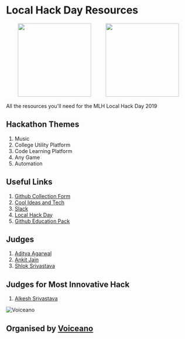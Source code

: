 # Local Hack Day Resources

<p align="center"><img src="https://raw.github.com/mlh-noida-2019/localhackday-resources/master/local_hack_day.svg?sanitize=true" width=200 height=200>&nbsp;&nbsp;&nbsp;&nbsp;&nbsp;&nbsp;&nbsp;&nbsp;&nbsp;&nbsp;<img src="https://raw.github.com/mlh-noida-2019/localhackday-resources/master/mlh.svg?sanitize=true" width=200 height=200></p>

All the resources you'll need for the MLH Local Hack Day 2019

## Hackathon Themes
1. Music
1. College Utility Platform
1. Code Learning Platform
1. Any Game
1. Automation


## Useful Links

1. [Github Collection Form](https://bit.ly/2rfHkjK)
1. [Cool Ideas and Tech](https://gist.github.com/itaditya/b32646e1cc7493c8d71fa680a5c729c5)
1. [Slack](https://lhd.mlh.io/slack)
1. [Local Hack Day](https://localhackday.mlh.io/live)
1. [Github Education Pack](https://education.github.com/pack)

## Judges

1. [Aditya Agarwal](https://twitter.com/dev__adi)
1. [Ankit Jain](https://twitter.com/ankitjain28may)
1. [Shlok Srivastava](https://www.linkedin.com/in/shlok15)

## Judges for Most Innovative Hack

1. [Alkesh Srivastava](https://twitter.com/_alkesh_)


![Voiceano](https://pbs.twimg.com/profile_images/1068592180552523779/GD-yyYrf_400x400.jpg)
## Organised by [Voiceano](https://twitter.com/_voiceano_)

